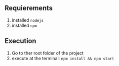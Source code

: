 ## Requierements
1. installed `nodejs`
2. installed `npm`

## Execution
1. Go to ther root folder of the project
2. execute at the terminal: `npm install && npm start`